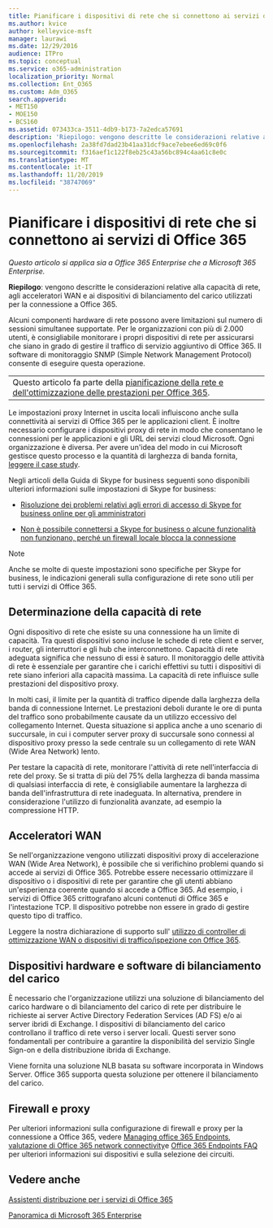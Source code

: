 ```yaml
---
title: Pianificare i dispositivi di rete che si connettono ai servizi di Office 365
ms.author: kvice
author: kelleyvice-msft
manager: laurawi
ms.date: 12/29/2016
audience: ITPro
ms.topic: conceptual
ms.service: o365-administration
localization_priority: Normal
ms.collection: Ent_O365
ms.custom: Adm_O365
search.appverid:
- MET150
- MOE150
- BCS160
ms.assetid: 073433ca-3511-4db9-b173-7a2edca57691
description: 'Riepilogo: vengono descritte le considerazioni relative alla capacità di rete, agli acceleratori WAN e ai dispositivi di bilanciamento del carico utilizzati per la connessione a Office 365.'
ms.openlocfilehash: 2a38fd7dad23b41aa31dcf9ace7ebee6ed69c0f6
ms.sourcegitcommit: f316aef1c122f8eb25c43a56bc894c4aa61c8e0c
ms.translationtype: MT
ms.contentlocale: it-IT
ms.lasthandoff: 11/20/2019
ms.locfileid: "38747069"
---
```

# <a name="plan-for-network-devices-that-connect-to-office-365-services"></a>Pianificare i dispositivi di rete che si connettono ai servizi di Office 365

*Questo articolo si applica sia a Office 365 Enterprise che a Microsoft 365 Enterprise.*
  
**Riepilogo**: vengono descritte le considerazioni relative alla capacità di rete, agli acceleratori WAN e ai dispositivi di bilanciamento del carico utilizzati per la connessione a Office 365.

Alcuni componenti hardware di rete possono avere limitazioni sul numero di sessioni simultanee supportate. Per le organizzazioni con più di 2.000 utenti, è consigliabile monitorare i propri dispositivi di rete per assicurarsi che siano in grado di gestire il traffico di servizio aggiuntivo di Office 365. Il software di monitoraggio SNMP (Simple Network Management Protocol) consente di eseguire questa operazione.

||
|:-----|
| Questo articolo fa parte della [pianificazione della rete e dell'ottimizzazione delle prestazioni per Office 365](https://aka.ms/tune).|

Le impostazioni proxy Internet in uscita locali influiscono anche sulla connettività ai servizi di Office 365 per le applicazioni client. È inoltre necessario configurare i dispositivi proxy di rete in modo che consentano le connessioni per le applicazioni e gli URL dei servizi cloud Microsoft. Ogni organizzazione è diversa. Per avere un'idea del modo in cui Microsoft gestisce questo processo e la quantità di larghezza di banda fornita, [leggere il case study](https://www.microsoft.com/itshowcase/Article/Content/631/Optimizing-network-performance-for-Microsoft-Office-365).
  
Negli articoli della Guida di Skype for business seguenti sono disponibili ulteriori informazioni sulle impostazioni di Skype for business:
  
- [Risoluzione dei problemi relativi agli errori di accesso di Skype for business online per gli amministratori](https://docs.microsoft.com/skypeforbusiness/set-up-skype-for-business-online/troubleshooting-sign-in-errors-for-admins)

- [Non è possibile connettersi a Skype for business o alcune funzionalità non funzionano, perché un firewall locale blocca la connessione](https://go.microsoft.com/fwlink/p/?LinkID=243625)

> [!NOTE]
> Anche se molte di queste impostazioni sono specifiche per Skype for business, le indicazioni generali sulla configurazione di rete sono utili per tutti i servizi di Office 365.
  
## <a name="determining-network-capacity"></a>Determinazione della capacità di rete

Ogni dispositivo di rete che esiste su una connessione ha un limite di capacità. Tra questi dispositivi sono incluse le schede di rete client e server, i router, gli interruttori e gli hub che interconnettono. Capacità di rete adeguata significa che nessuno di essi è saturo. Il monitoraggio delle attività di rete è essenziale per garantire che i carichi effettivi su tutti i dispositivi di rete siano inferiori alla capacità massima. La capacità di rete influisce sulle prestazioni del dispositivo proxy.
  
In molti casi, il limite per la quantità di traffico dipende dalla larghezza della banda di connessione Internet. Le prestazioni deboli durante le ore di punta del traffico sono probabilmente causate da un utilizzo eccessivo del collegamento Internet. Questa situazione si applica anche a uno scenario di succursale, in cui i computer server proxy di succursale sono connessi al dispositivo proxy presso la sede centrale su un collegamento di rete WAN (Wide Area Network) lento.
  
Per testare la capacità di rete, monitorare l'attività di rete nell'interfaccia di rete del proxy. Se si tratta di più del 75% della larghezza di banda massima di qualsiasi interfaccia di rete, è consigliabile aumentare la larghezza di banda dell'infrastruttura di rete inadeguata. In alternativa, prendere in considerazione l'utilizzo di funzionalità avanzate, ad esempio la compressione HTTP.
  
## <a name="wan-accelerators"></a>Acceleratori WAN

Se nell'organizzazione vengono utilizzati dispositivi proxy di accelerazione WAN (Wide Area Network), è possibile che si verifichino problemi quando si accede ai servizi di Office 365. Potrebbe essere necessario ottimizzare il dispositivo o i dispositivi di rete per garantire che gli utenti abbiano un'esperienza coerente quando si accede a Office 365. Ad esempio, i servizi di Office 365 crittografano alcuni contenuti di Office 365 e l'intestazione TCP. Il dispositivo potrebbe non essere in grado di gestire questo tipo di traffico.
  
Leggere la nostra dichiarazione di supporto sull' [utilizzo di controller di ottimizzazione WAN o dispositivi di traffico/ispezione con Office 365](https://support.microsoft.com/kb/2690045).
  
## <a name="hardware-and-software-load-balancing-devices"></a>Dispositivi hardware e software di bilanciamento del carico

È necessario che l'organizzazione utilizzi una soluzione di bilanciamento del carico hardware o di bilanciamento del carico di rete per distribuire le richieste ai server Active Directory Federation Services (AD FS) e/o ai server ibridi di Exchange. I dispositivi di bilanciamento del carico controllano il traffico di rete verso i server locali. Questi server sono fondamentali per contribuire a garantire la disponibilità del servizio Single Sign-on e della distribuzione ibrida di Exchange.
  
Viene fornita una soluzione NLB basata su software incorporata in Windows Server. Office 365 supporta questa soluzione per ottenere il bilanciamento del carico.
  
## <a name="firewalls-and-proxies"></a>Firewall e proxy

Per ulteriori informazioni sulla configurazione di firewall e proxy per la connessione a Office 365, vedere [Managing office 365 Endpoints](https://support.office.com/article/99cab9d4-ef59-4207-9f2b-3728eb46bf9a), [valutazione di Office 365 network connectivity](assessing-network-connectivity.md)e [Office 365 Endpoints FAQ](https://support.office.com/article/d4088321-1c89-4b96-9c99-54c75cae2e6d) per ulteriori informazioni sui dispositivi e sulla selezione dei circuiti.
  
## <a name="see-also"></a>Vedere anche

[Assistenti distribuzione per i servizi di Office 365](deployment-advisors-for-office-365.md)

[Panoramica di Microsoft 365 Enterprise](https://docs.microsoft.com/microsoft-365/enterprise/microsoft-365-overview)

